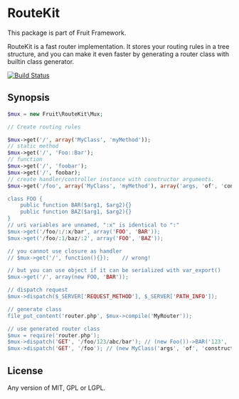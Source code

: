 # RouteKit

This package is part of Fruit Framework.

RouteKit is a fast router implementation. It stores your routing rules in a tree structure, and you can make it even faster by generating a router class with builtin class generator.

[![Build Status](https://travis-ci.org/Ronmi/fruit-routekit.svg)](https://travis-ci.org/Ronmi/fruit-routekit)

## Synopsis

```php
$mux = new Fruit\RouteKit\Mux;

// Create routing rules

$mux->get('/', array('MyClass', 'myMethod'));
// static method
$mux->get('/', 'Foo::Bar');
// function
$mux->get('/', 'foobar');
$mux->get('/', foobar);
// create handler/controller instance with constructor arguments.
$mux->get('/foo', array('MyClass', 'myMethod'), array('args, 'of', 'constructor'));

class FOO {
    public function BAR($arg1, $arg2){}
    public function BAZ($arg1, $arg2){}
}
// uri variables are unnamed, ":x" is identical to ":"
$mux->get('/foo/:/:x/bar', array('FOO', 'BAR'));
$mux->get('/foo/:1/baz/:2', array('FOO', 'BAZ'));

// you cannot use closure as handler
// $mux->get('/', function(){});    // wrong!

// but you can use object if it can be serialized with var_export()
$mux->get('/', array(new FOO, 'BAR'));

// dispatch request
$mux->dispatch($_SERVER['REQUEST_METHOD'], $_SERVER['PATH_INFO']);

// generate class
file_put_content('router.php', $mux->compile('MyRouter'));

// use generated router class
$mux = require('router.php');
$mux->dispatch('GET', '/foo/123/abc/bar'); // (new Foo())->BAR('123', 'abc');
$mux->dispatch('GET', '/foo'); // (new MyClass('args', 'of', 'constructor'))->myMethod();
```

## License

Any version of MIT, GPL or LGPL.
